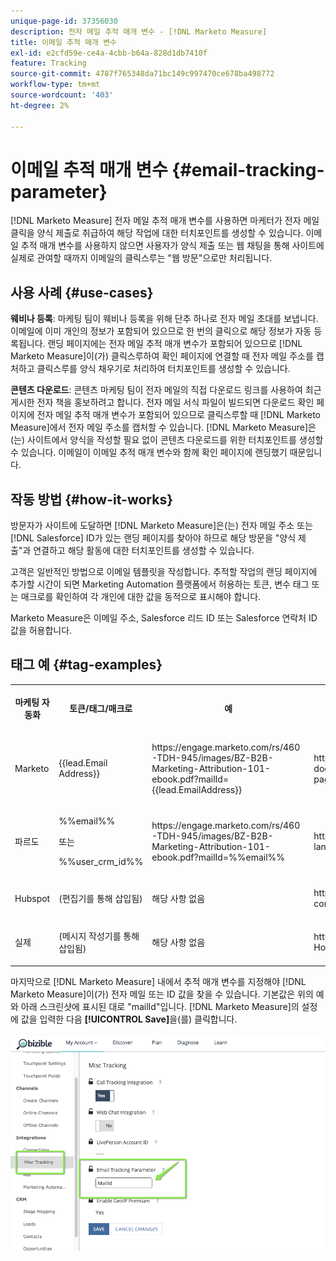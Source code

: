 ```yaml
---
unique-page-id: 37356030
description: 전자 메일 추적 매개 변수 - [!DNL Marketo Measure]
title: 이메일 추적 매개 변수
exl-id: e2cfd59e-ce4a-4cbb-b64a-828d1db7410f
feature: Tracking
source-git-commit: 4787f765348da71bc149c997470ce678ba498772
workflow-type: tm+mt
source-wordcount: '403'
ht-degree: 2%

---
```


# 이메일 추적 매개 변수 {#email-tracking-parameter}

[!DNL Marketo Measure] 전자 메일 추적 매개 변수를 사용하면 마케터가 전자 메일 클릭을 양식 제출로 취급하여 해당 작업에 대한 터치포인트를 생성할 수 있습니다. 이메일 추적 매개 변수를 사용하지 않으면 사용자가 양식 제출 또는 웹 채팅을 통해 사이트에 실제로 관여할 때까지 이메일의 클릭스루는 &quot;웹 방문&quot;으로만 처리됩니다.

## 사용 사례  {#use-cases}

**웨비나 등록**: 마케팅 팀이 웨비나 등록을 위해 단추 하나로 전자 메일 초대를 보냅니다. 이메일에 이미 개인의 정보가 포함되어 있으므로 한 번의 클릭으로 해당 정보가 자동 등록됩니다. 랜딩 페이지에는 전자 메일 추적 매개 변수가 포함되어 있으므로 [!DNL Marketo Measure]이(가) 클릭스루하여 확인 페이지에 연결할 때 전자 메일 주소를 캡처하고 클릭스루를 양식 채우기로 처리하여 터치포인트를 생성할 수 있습니다.

**콘텐츠 다운로드**: 콘텐츠 마케팅 팀이 전자 메일의 직접 다운로드 링크를 사용하여 최근 게시한 전자 책을 홍보하려고 합니다. 전자 메일 서식 파일이 빌드되면 다운로드 확인 페이지에 전자 메일 추적 매개 변수가 포함되어 있으므로 클릭스루할 때 [!DNL Marketo Measure]에서 전자 메일 주소를 캡처할 수 있습니다. [!DNL Marketo Measure]은(는) 사이트에서 양식을 작성할 필요 없이 콘텐츠 다운로드를 위한 터치포인트를 생성할 수 있습니다. 이메일이 이메일 추적 매개 변수와 함께 확인 페이지에 랜딩했기 때문입니다.

## 작동 방법 {#how-it-works}

방문자가 사이트에 도달하면 [!DNL Marketo Measure]은(는) 전자 메일 주소 또는 [!DNL Salesforce] ID가 있는 랜딩 페이지를 찾아야 하므로 해당 방문을 &quot;양식 제출&quot;과 연결하고 해당 활동에 대한 터치포인트를 생성할 수 있습니다.

고객은 일반적인 방법으로 이메일 템플릿을 작성합니다. 추적할 작업의 랜딩 페이지에 추가할 시간이 되면 Marketing Automation 플랫폼에서 허용하는 토큰, 변수 태그 또는 매크로를 확인하여 각 개인에 대한 값을 동적으로 표시해야 합니다.

Marketo Measure은 이메일 주소, Salesforce 리드 ID 또는 Salesforce 연락처 ID 값을 허용합니다.

## 태그 예 {#tag-examples}

<table> 
 <colgroup> 
  <col> 
  <col> 
  <col> 
  <col> 
 </colgroup> 
 <tbody> 
  <tr> 
   <th><p>마케팅 자동화</p></th> 
   <th><p>토큰/태그/매크로 </p></th> 
   <th><p>예</p></th> 
   <th><p>지원 자료</p></th> 
  </tr> 
  <tr> 
   <td><p>Marketo</p></td> 
   <td><p>{{lead.Email Address}} </p></td> 
   <td><p>https://engage.marketo.com/rs/460-TDH-945/images/BZ-B2B-Marketing-Attribution-101-ebook.pdf?mailId={{lead.EmailAddress}}</p></td> 
   <td><p>https://experienceleague.adobe.com/docs/marketo/using/product-docs/demand-generation/landing-pages/personalizing-landing-pages/tokens-overview.html</p></td> 
  </tr> 
  <tr> 
   <td><p>파르도</p></td> 
   <td><p>%%email%% </p><p>또는</p><p>%%user_crm_id%%</p></td> 
   <td><p>https://engage.marketo.com/rs/460-TDH-945/images/BZ-B2B-Marketing-Attribution-101-ebook.pdf?mailId=%%email%%</p></td> 
   <td><p>https://help.salesforce.com/s/articleView?language=en_US&amp;id=pardot_variable_tags_reference.htm&amp;type=5</p></td> 
  </tr> 
  <tr> 
   <td><p>Hubspot</p></td> 
   <td><p>(편집기를 통해 삽입됨)</p></td> 
   <td><p>해당 사항 없음</p></td> 
   <td><p>https://knowledge.hubspot.com/website-pages/personalize-your-content</p></td> 
  </tr> 
  <tr> 
   <td><p>실제</p></td> 
   <td><p>(메시지 작성기를 통해 삽입됨)</p></td> 
   <td><p>해당 사항 없음</p></td> 
   <td><p>https://connect.act-on.com/hc/en-us/articles/360033436074-How-to-Personalize-Email-Content-with-CRM-Data</p></td> 
  </tr> 
 </tbody> 
</table>

마지막으로 [!DNL Marketo Measure] 내에서 추적 매개 변수를 지정해야 [!DNL Marketo Measure]이(가) 전자 메일 또는 ID 값을 찾을 수 있습니다. 기본값은 위의 예와 아래 스크린샷에 표시된 대로 &quot;mailId&quot;입니다. [!DNL Marketo Measure]의 설정에 값을 입력한 다음 **[!UICONTROL Save]**&#x200B;을(를) 클릭합니다.

![](assets/one.png)
